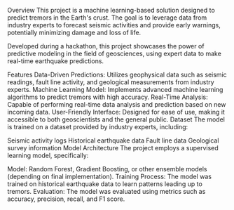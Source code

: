 Overview
This project is a machine learning-based solution designed to predict tremors in the Earth's crust. The goal is to leverage data from industry experts to forecast seismic activities and provide early warnings, potentially minimizing damage and loss of life.

Developed during a hackathon, this project showcases the power of predictive modeling in the field of geosciences, using expert data to make real-time earthquake predictions.

Features
Data-Driven Predictions: Utilizes geophysical data such as seismic readings, fault line activity, and geological measurements from industry experts.
Machine Learning Model: Implements advanced machine learning algorithms to predict tremors with high accuracy.
Real-Time Analysis: Capable of performing real-time data analysis and prediction based on new incoming data.
User-Friendly Interface: Designed for ease of use, making it accessible to both geoscientists and the general public.
Dataset
The model is trained on a dataset provided by industry experts, including:

Seismic activity logs
Historical earthquake data
Fault line data
Geological survey information
Model Architecture
The project employs a supervised learning model, specifically:

Model: Random Forest, Gradient Boosting, or other ensemble models (depending on final implementation).
Training Process: The model was trained on historical earthquake data to learn patterns leading up to tremors.
Evaluation: The model was evaluated using metrics such as accuracy, precision, recall, and F1 score.
